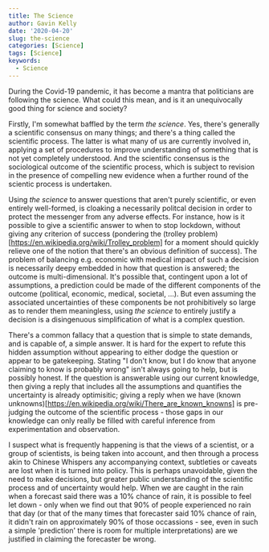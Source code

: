 ```yaml
---
title: The Science
author: Gavin Kelly
date: '2020-04-20'
slug: the-science
categories: [Science]
tags: [Science]
keywords:
  - Science
---
```

During the Covid-19 pandemic, it has become a mantra that politicians
are following the science. What could this mean, and is it an
unequivocally good thing for science and society?
<!--more-->

Firstly, I'm somewhat baffled by the term *the science*. Yes, there's
generally a scientific consensus on many things; and there's a thing
called the scientific process. The latter is what many of us are
currently involved in, applying a set of procedures to improve
understanding of something that is not yet completely understood. And
the scientific consensus is the sociological outcome of the scientific
process, which is subject to revision in the presence of compelling new
evidence when a further round of the scientic process is undertaken.

Using *the science* to answer questions that aren't purely scientific,
or even entirely well-formed, is cloaking a necessarily politcal
decision in order to protect the messenger from any adverse
effects. For instance, how is it possible to give a scientific answer
to when to stop lockdown, without giving any criterion of success
(pondering the (trolley
problem)[https://en.wikipedia.org/wiki/Trolley_problem] for a moment
should quickly relieve one of the notion that there's an obvious
definition of success). The problem of balancing e.g. economic with
medical impact of such a decision is necessarily deepy embedded in how
that question is answered; the outcome is multi-dimensional. It's
possible that, contingent upon a lot of assumptions, a prediction
could be made of the different components of the outcome (political,
economic, medical, societal, ...). But even assuming the associated
uncertainties of these components be not prohibitively so large as to
render them meaningless, using *the science* to entirely justify a
decision is a disingenuous simplification of what is a complex
question.

There's a common fallacy that a question that is simple to state
demands, and is capable of, a simple answer. It is hard for the expert
to refute this hidden assumption without appearing to either dodge the
question or appear to be gatekeeping. Stating "I don't know, but I do
know that anyone claiming to know is probably wrong" isn't always
going to help, but is possibly honest. If the question is answerable
using our current knowledge, then giving a reply that includes all the
assumptions and quantifies the uncertainty is already optimisitic;
giving a reply when we have (known
unknowns)[https://en.wikipedia.org/wiki/There_are_known_knowns] is
pre-judging the outcome of the scientific process - those gaps in our
knowledge can only really be filled with careful inference from
experimentation and observation.

I suspect what is frequently happening is that the views of a
scientist, or a group of scientists, is being taken into account, and
then through a process akin to Chinese Whispers any accompanying
context, subtleties or caveats are lost when it is turned into
policy. This is perhaps unavoidable, given the need to make decisions,
but greater public understanding of the scientific process and of
uncertainty would help. When we are caught in the rain when a forecast
said there was a 10% chance of rain, it is possible to feel let down -
only when we find out that 90% of people experienced no rain that day
(or that of the many times that forecaster said 10% chance of rain, it
didn't rain on approximately 90% of those occassions - see, even in
such a simple 'prediction' there is room for multiple interpretations)
are we justified in claiming the forecaster be wrong.


